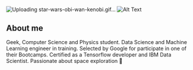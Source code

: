 # 

![Uploading star-wars-obi-wan-kenobi.gif…]()
![Alt Text]([https://media.giphy.com/media/vFKqnCdLPNOKc/giphy.gif](https://media2.giphy.com/media/xTiIzJSKB4l7xTouE8/giphy.gif))

## About me
Geek, Computer Science and Physics student. Data Science and Machine
Learning engineer in training. Selected by Google for participate in one of their Bootcamps.
Certified as a Tensorflow developer and IBM Data Scientist. Passionate about space exploration :rocket:





<!--
**ferdal137/ferdal137** is a ✨ _special_ ✨ repository because its `README.md` (this file) appears on your GitHub profile.

Here are some ideas to get you started:

- 🔭 I’m currently working on ...
- 🌱 I’m currently learning ...
- 👯 I’m looking to collaborate on ...
- 🤔 I’m looking for help with ...
- 💬 Ask me about ...
- 📫 How to reach me: ...
- 😄 Pronouns: ...
- ⚡ Fun fact: ...
-->
